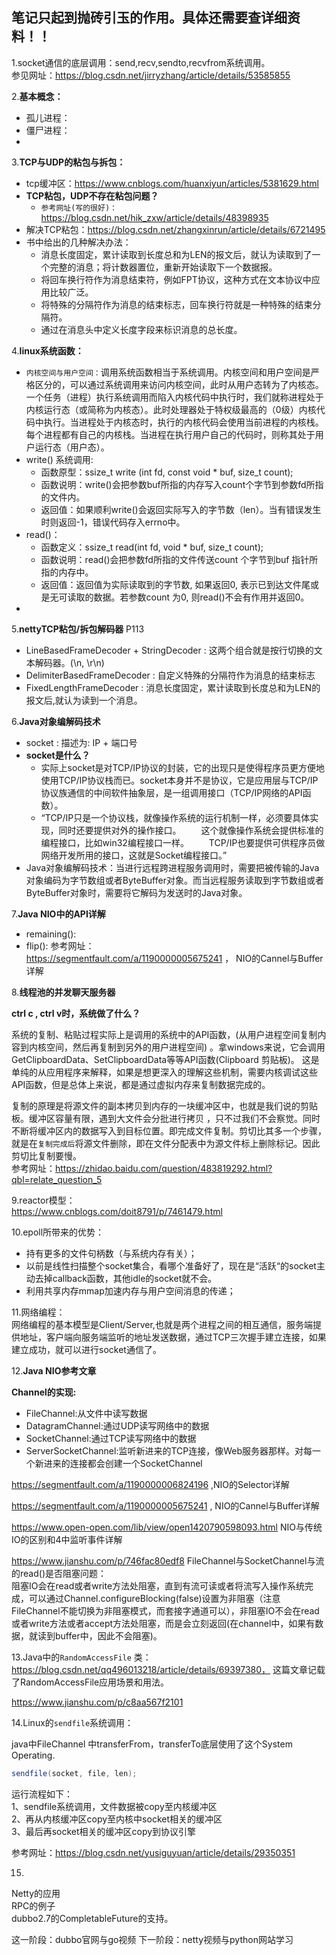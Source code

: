 ## 笔记只起到抛砖引玉的作用。具体还需要查详细资料！！

1.socket通信的底层调用：send,recv,sendto,recvfrom系统调用。  
参见网址：https://blog.csdn.net/jirryzhang/article/details/53585855  

2.**基本概念：**
- 孤儿进程：  
- 僵尸进程：
- 

3.**TCP与UDP的粘包与拆包：**
- tcp缓冲区：https://www.cnblogs.com/huanxiyun/articles/5381629.html
- **TCP粘包，UDP不存在粘包问题？**
    - ```参考网址(写的很好)：```https://blog.csdn.net/hik_zxw/article/details/48398935  
- 解决TCP粘包：https://blog.csdn.net/zhangxinrun/article/details/6721495
- 书中给出的几种解决办法：
    - 消息长度固定，累计读取到长度总和为LEN的报文后，就认为读取到了一个完整的消息；将计数器置位，重新开始读取下一个数据报。
    - 将回车换行符作为消息结束符，例如FPT协议，这种方式在文本协议中应用比较广泛。
    - 将特殊的分隔符作为消息的结束标志，回车换行符就是一种特殊的结束分隔符。
    - 通过在消息头中定义长度字段来标识消息的总长度。

4.**linux系统函数：**  
- ```内核空间与用户空间：```调用系统函数相当于系统调用。内核空间和用户空间是严格区分的，可以通过系统调用来访问内核空间，此时从用户态转为了内核态。一个任务（进程）执行系统调用而陷入内核代码中执行时，我们就称进程处于内核运行态（或简称为内核态）。此时处理器处于特权级最高的（0级）内核代码中执行。当进程处于内核态时，执行的内核代码会使用当前进程的内核栈。每个进程都有自己的内核栈。当进程在执行用户自己的代码时，则称其处于用户运行态（用户态）。
- write() 系统调用: 
    - 函数原型：ssize_t write (int fd, const void * buf, size_t count); 
    - 函数说明：write()会把参数buf所指的内存写入count个字节到参数fd所指的文件内。
    - 返回值：如果顺利write()会返回实际写入的字节数（len）。当有错误发生时则返回-1，错误代码存入errno中。
- read()：
    - 函数定义：ssize_t read(int fd, void * buf, size_t count);
    - 函数说明：read()会把参数fd所指的文件传送count 个字节到buf 指针所指的内存中。
    - 返回值：返回值为实际读取到的字节数, 如果返回0, 表示已到达文件尾或是无可读取的数据。若参数count 为0, 则read()不会有作用并返回0。
- 

5.**nettyTCP粘包/拆包解码器** P113
- LineBasedFrameDecoder + StringDecoder : 这两个组合就是按行切换的文本解码器。(\n, \r\n)
- DelimiterBasedFrameDecoder : 自定义特殊的分隔符作为消息的结束标志
- FixedLengthFrameDecoder : 消息长度固定，累计读取到长度总和为LEN的报文后,就认为读到一个消息。

6.**Java对象编解码技术**
- socket : 描述为: IP + 端口号  
- **socket是什么？**
    - 实际上socket是对TCP/IP协议的封装，它的出现只是使得程序员更方便地使用TCP/IP协议栈而已。socket本身并不是协议，它是应用层与TCP/IP协议族通信的中间软件抽象层，是一组调用接口（TCP/IP网络的API函数）。
    - “TCP/IP只是一个协议栈，就像操作系统的运行机制一样，必须要具体实现，同时还要提供对外的操作接口。 
　　这个就像操作系统会提供标准的编程接口，比如win32编程接口一样。 
　　TCP/IP也要提供可供程序员做网络开发所用的接口，这就是Socket编程接口。”
- Java对象编解码技术：当进行远程跨进程服务调用时，需要把被传输的Java对象编码为字节数组或者ByteBuffer对象。而当远程服务读取到字节数组或者ByteBuffer对象时，需要将它解码为发送时的Java对象。

7.**Java NIO中的API详解**
- remaining():
- flip():
参考网址：  
https://segmentfault.com/a/1190000005675241 ， NIO的Cannel与Buffer详解

8.**线程池的并发聊天服务器**


**ctrl c , ctrl v时，系统做了什么？**  

系统的复制、粘贴过程实际上是调用的系统中的API函数，(从用户进程空间复制内容到内核空间，然后再复制到另外的用户进程空间) 。拿windows来说，它会调用GetClipboardData、SetClipboardData等等API函数(Clipboard 剪贴板)。 这是单纯的从应用程序来解释，如果是想更深入的理解这些机制，需要内核调试这些API函数，但是总体上来说，都是通过虚拟内存来复制数据完成的。  

复制的原理是将源文件的副本拷贝到内存的一块缓冲区中，也就是我们说的剪贴板。缓冲区容量有限，遇到大文件会分批进行拷贝 ，只不过我们不会察觉。同时不断将缓冲区内的数据写入到目标位置。即完成文件复制。剪切比其多一个步骤，就是在```复制完成后```将源文件删除，即在文件分配表中为源文件标上删除标记。因此剪切比复制要慢。  
参考网址：https://zhidao.baidu.com/question/483819292.html?qbl=relate_question_5

9.reactor模型：  
https://www.cnblogs.com/doit8791/p/7461479.html


10.epoll所带来的优势：  
- 持有更多的文件句柄数（与系统内存有关）；
- 以前是线性扫描整个socket集合，看哪个准备好了，现在是“活跃“的socket主动去掉callback函数，其他idle的socket就不会。
- 利用共享内存mmap加速内存与用户空间消息的传递；

11.网络编程：  
网络编程的基本模型是Client/Server,也就是两个进程之间的相互通信，服务端提供地址，客户端向服务端监听的地址发送数据，通过TCP三次握手建立连接，如果建立成功，就可以进行socket通信了。

12.**Java NIO参考文章**

**Channel的实现:**  
- FileChannel:从文件中读写数据
- DatagramChannel:通过UDP读写网络中的数据
- SocketChannel:通过TCP读写网络中的数据
- ServerSocketChannel:监听新进来的TCP连接，像Web服务器那样。对每一个新进来的连接都会创建一个SocketChannel

https://segmentfault.com/a/1190000006824196 ,NIO的Selector详解

https://segmentfault.com/a/1190000005675241 , NIO的Cannel与Buffer详解

https://www.open-open.com/lib/view/open1420790598093.html NIO与传统IO的区别和4中监听事件详解

https://www.jianshu.com/p/746fac80edf8   FileChannel与SocketChannel与流的read()是否阻塞问题：  
阻塞IO会在read或者write方法处阻塞，直到有流可读或者将流写入操作系统完成，可以通过Channel.configureBlocking(false)设置为非阻塞（注意FileChannel不能切换为非阻塞模式，而套接字通道可以），非阻塞IO不会在read或者write方法或者accept方法处阻塞，而是会立刻返回(在channel中，如果有数据，就读到buffer中，因此不会阻塞)。

13.Java中的```RandomAccessFile``` 类：  
https://blog.csdn.net/qq496013218/article/details/69397380， 这篇文章记载了RandomAccessFile应用场景和用法。

https://www.jianshu.com/p/c8aa567f2101

14.Linux的```sendfile```系统调用：

java中FileChannel 中transferFrom，transferTo底层使用了这个System Operating.
```java
sendfile(socket, file, len);  
```
运行流程如下：  
1、sendfile系统调用，文件数据被copy至内核缓冲区  
2、再从内核缓冲区copy至内核中socket相关的缓冲区  
3、最后再socket相关的缓冲区copy到协议引擎  

参考网址：https://blog.csdn.net/yusiguyuan/article/details/29350351

15.
Netty的应用  
RPC的例子  
dubbo2.7的CompletableFuture的支持。

这一阶段：dubbo官网与go视频
下一阶段：netty视频与python网站学习